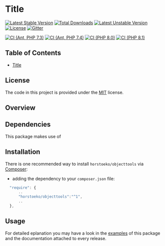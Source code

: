 # Title

[![Latest Stable Version](https://poser.pugx.org/horstoeko/objecttools/v/stable.png)](https://packagist.org/packages/horstoeko/objecttools) [![Total Downloads](https://poser.pugx.org/horstoeko/objecttools/downloads.png)](https://packagist.org/packages/horstoeko/objecttools) [![Latest Unstable Version](https://poser.pugx.org/horstoeko/objecttools/v/unstable.png)](https://packagist.org/packages/horstoeko/objecttools) [![License](https://poser.pugx.org/horstoeko/objecttools/license.png)](https://packagist.org/packages/horstoeko/objecttools) [![Gitter](https://badges.gitter.im/Join%20Chat.svg)](https://gitter.im/horstoeko/objecttools)

[![CI (Ant, PHP 7.3)](https://github.com/horstoeko/objecttools/actions/workflows/build.php73.ant.yml/badge.svg)](https://github.com/horstoeko/objecttools/actions/workflows/build.php73.ant.yml) [![CI (Ant, PHP 7.4)](https://github.com/horstoeko/objecttools/actions/workflows/build.php74.ant.yml/badge.svg)](https://github.com/horstoeko/objecttools/actions/workflows/build.php74.ant.yml) [![CI (PHP 8.0)](https://github.com/horstoeko/objecttools/actions/workflows/build.php80.ant.yml/badge.svg)](https://github.com/horstoeko/objecttools/actions/workflows/build.php80.ant.yml) [![CI (PHP 8.1)](https://github.com/horstoeko/objecttools/actions/workflows/build.php81.ant.yml/badge.svg)](https://github.com/horstoeko/objecttools/actions/workflows/build.php81.ant.yml)

## Table of Contents

- [Title](#title)

## License

The code in this project is provided under the [MIT](https://opensource.org/licenses/MIT) license.

## Overview

## Dependencies

This package makes use of

## Installation

There is one recommended way to install `horstoeko/objecttools` via [Composer](https://getcomposer.org/):

* adding the dependency to your ``composer.json`` file:

```js
  "require": {
      ..
      "horstoeko/objecttools":"^1",
      ..
  },
```

## Usage

For detailed eplanation you may have a look in the [examples](https://github.com/horstoeko/objecttools/tree/master/examples) of this package and the documentation attached to every release.
